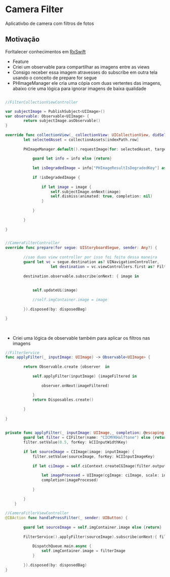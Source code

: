 # Camera Filter
Aplicativbo de camera com filtros de fotos


## Motivação
Forltalecer conhecimentos em [RxSwift](https://github.com/ReactiveX/RxSwif)


- Feature
- Criei um observable para compartilhar as imagens entre as views
- Consigo receber essa imagem atravesses do subscribe em outra tela usando o conceito de prepare for segue
- PHImageManager ele cria uma cópia com duas vertentes das imagens, abaixo crie uma lógica para ignorar imagens de baixa qualidade


```swift

//FilterCollectionViewController

var subjectImage = PublishSubject<UIImage>()
var observable: Observable<UIImage> {
		return subjectImage.asObservable()
}
	
override func collectionView(_ collectionView: UICollectionView, didSelectItemAt indexPath: IndexPath) {
		let selectedAsset = collectionAssets[indexPath.row]
		
		PHImageManager.default().requestImage(for: selectedAsset, targetSize: CGSize(width: 300, height: 300), contentMode: .aspectFill, options: nil) { image, info in
			
			guard let info = info else {return}
			
			let isDegradedImage = info["PHImageResultIsDegradedKey"] as! Bool
			
			if !isDegradedImage {
				
				if let image = image {
					self.subjectImage.onNext(image)
					self.dismiss(animated: true, completion: nil)
				}
				
			}
			
		}
		
}


//CameraFilterController
override func prepare(for segue: UIStoryboardSegue, sender: Any?) {
		
		//sao duas view controller por isso foi feito dessa maneira
		guard let vc = segue.destination as? UINavigationController,
					let destination = vc.viewControllers.first as? FilterCollectionViewController else {fatalError("dont existe route")}
		
		destination.observable.subscribe(onNext: { image in
			
			
			self.updateUi(image)
			
			//self.imgContainer.image = image
			
		}).disposed(by: disposedBag)
		
}
	
```

##
- Criei uma lógica de observable também para aplicar os filtros nas imagens


```swift
//FilterService  
func applyFilter(_ inputImage: UIImage) -> Observable<UIImage> {
		
		return Observable.create {observer  in
			
			self.applyFilter(inputImage) {imageFiltered in
				
				observer.onNext(imageFiltered)
				
			}
			return Disposables.create()
			
		}
		
}
	
	
private func applyFilter(_ inputImage: UIImage,_ completion: @escaping (UIImage)->Void) {
		guard let filter = CIFilter(name: "CICMYKHalftone") else {return}
		filter.setValue(0.5, forKey: kCIInputWidthKey)
		
		if let sourceImage = CIImage(image: inputImage) {
			filter.setValue(sourceImage, forKey: kCIInputImageKey)
			
			if let ciImage = self.ciContext.createCGImage(filter.outputImage!, from: filter.outputImage!.extent) {
				
				let imageProcesed = UIImage(cgImage: ciImage, scale: inputImage.scale, orientation: inputImage.imageOrientation)
				completion(imageProcesed)
				
			}
			
		}
	}
	
//CameraFitlerViewController
@IBAction func handlePressFilter(_ sender: UIButton) {
		
		guard let sourceImage = self.imgContainer.image else {return}
		
		FilterService().applyFilter(sourceImage).subscribe(onNext:{ filterImage in
			
			DispatchQueue.main.async {
				self.imgContainer.image = filterImage
			}
			
		}).disposed(by: disposedBag)
}

```







